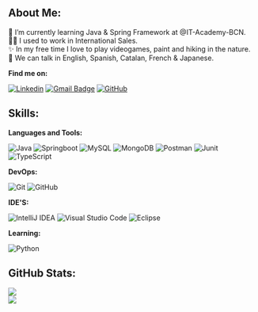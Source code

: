## About Me:

🌱 I’m currently learning Java & Spring Framework at @IT-Academy-BCN.<br>
👩‍💼 I used to work in International Sales.<br>
✨ In my free time I love to play videogames, paint and hiking in the nature.<br>
💬 We can talk in English, Spanish, Catalan, French & Japanese.<br>


**Find me on:**

[![Linkedin](https://img.shields.io/badge/-Linkedin-blue?style=flat&logo=Linkedin&logoColor=white&link=https://https://www.linkedin.com/in/ainoa-aran/)](https://www.linkedin.com/in/ainoa-aran/)
[![Gmail Badge](https://img.shields.io/badge/-Gmail-c71610?style=flat&logo=Gmail&logoColor=white&link=mailto:ainoa.aam@gmail.com)](mailto:ainoa.aam@gmail.com)
[![GitHub](https://img.shields.io/badge/Follow-fafcff.svg?style=flat&logo=github&logoColor=black)](https://github.com/Ainoaran)


## Skills:

**Languages and Tools:**

![Java](https://img.shields.io/badge/java-%23ED8B00.svg?style=flat&logo=openjdk&logoColor=white)
![Springboot](https://img.shields.io/badge/SpringBoot-6DB33F?style=flat-square&logo=Spring&logoColor=white)
![MySQL](https://img.shields.io/badge/mysql-4479A1.svg?style=flat&logo=mysql&logoColor=white) 
![MongoDB](https://img.shields.io/badge/MongoDB-%234ea94b.svg?style=flat&logo=mongodb&logoColor=white) 
![Postman](https://img.shields.io/badge/-Postman-FF6C37?style=flat&logo=postman&logoColor=white)
![Junit](https://img.shields.io/badge/-JUnit-red?style=flat&logo=junit5&logoColor=white)
![TypeScript](https://shields.io/badge/TypeScript-3178C6?logo=TypeScript&logoColor=FFF&style=flat-square)

**DevOps:**

![Git](https://img.shields.io/badge/git-%23F05033.svg?style=flat&logo=git&logoColor=white) 
![GitHub](https://img.shields.io/badge/github-%23121011.svg?style=flat&logo=github&logoColor=white)

**IDE'S:**

![IntelliJ IDEA](https://img.shields.io/badge/-IntelliJ%20IDEA-000000?style=flat&logo=intellij-idea&logoColor=white)
![Visual Studio Code](https://img.shields.io/badge/-Visual%20Studio%20Code-0380fc?style=flat&logo=visual-studio-code&logoColor=007ACC)
![Eclipse](https://img.shields.io/badge/-Eclipse-044382?style=flat&logo=eclipse-ide&logoColor=orange)

**Learning:**

![Python](https://img.shields.io/badge/python-3670A0?style=flat&logo=python&logoColor=ffdd54)

## GitHub Stats:

![](https://github-readme-stats.vercel.app/api?username=ariamdev&theme=tokyonight&hide_border=false&include_all_commits=false&count_private=false)<br/>
![](https://github-readme-streak-stats.herokuapp.com/?user=ariamdev&theme=tokyonight&hide_border=false)<br/>
